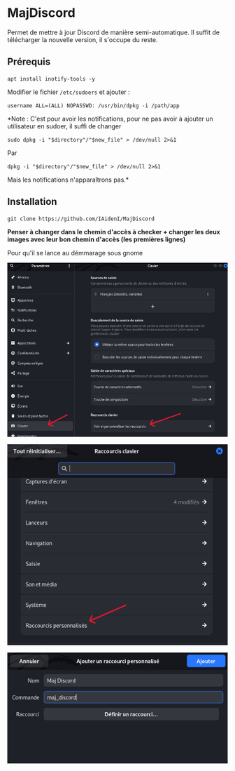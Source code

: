 # MajDiscord
Permet de mettre à jour Discord de manière semi-automatique. Il suffit de télécharger la nouvelle version, il s'occupe du reste.

## Prérequis
<pre><code>apt install inotify-tools -y</code></pre>

Modifier le fichier `/etc/sudoers` et ajouter :
<pre><code>username ALL=(ALL) NOPASSWD: /usr/bin/dpkg -i /path/app</code></pre>

*Note : C'est pour avoir les notifications, pour ne pas avoir à ajouter un utilisateur en sudoer, il suffi de changer
<pre><code>sudo dpkg -i "$directory"/"$new_file" > /dev/null 2>&1</code></pre>
Par
<pre><code>dpkg -i "$directory"/"$new_file" > /dev/null 2>&1</code></pre>
Mais les notifications n'apparaîtrons pas.*

## Installation
<pre><code>git clone https://github.com/IAidenI/MajDiscord</code></pre>

**Penser à changer dans le chemin d'accès à checker + changer les deux images avec leur bon chemin d'accès (les premières lignes)**

Pour qu'il se lance au démmarage sous gnome
<p align="center">
  <img src="./src/image/1.png"/>
</p>
<p align="center">
  <img src="./src/image/2.png"/>
</p>
<p align="center">
  <img src="./src/image/3.png"/>
</p>
